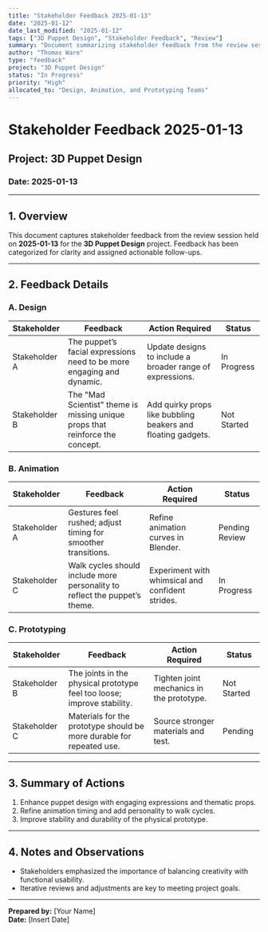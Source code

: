 ```yaml
---
title: "Stakeholder Feedback 2025-01-13"
date: "2025-01-12"
date_last_modified: "2025-01-12"
tags: ["3D Puppet Design", "Stakeholder Feedback", "Review"]
summary: "Document summarizing stakeholder feedback from the review session on 2025-01-13 for the 3D Puppet Design project, categorized and aligned with project phases."
author: "Thomas Ware"
type: "feedback"
project: "3D Puppet Design"
status: "In Progress"
priority: "High"
allocated_to: "Design, Animation, and Prototyping Teams"
---
```


# **Stakeholder Feedback 2025-01-13**

## **Project:** 3D Puppet Design
### **Date:** 2025-01-13

---

## **1. Overview**
This document captures stakeholder feedback from the review session held on **2025-01-13** for the **3D Puppet Design** project. Feedback has been categorized for clarity and assigned actionable follow-ups.

---

## **2. Feedback Details**

### **A. Design**
| **Stakeholder**     | **Feedback**                                                                 | **Action Required**                              | **Status**        |
|---------------------|-------------------------------------------------------------------------------|-------------------------------------------------|-------------------|
| Stakeholder A       | The puppet’s facial expressions need to be more engaging and dynamic.        | Update designs to include a broader range of expressions. | In Progress       |
| Stakeholder B       | The "Mad Scientist" theme is missing unique props that reinforce the concept. | Add quirky props like bubbling beakers and floating gadgets. | Not Started       |

### **B. Animation**
| **Stakeholder**     | **Feedback**                                                                 | **Action Required**                              | **Status**        |
|---------------------|-------------------------------------------------------------------------------|-------------------------------------------------|-------------------|
| Stakeholder A       | Gestures feel rushed; adjust timing for smoother transitions.                | Refine animation curves in Blender.             | Pending Review    |
| Stakeholder C       | Walk cycles should include more personality to reflect the puppet’s theme.   | Experiment with whimsical and confident strides. | In Progress       |

### **C. Prototyping**
| **Stakeholder**     | **Feedback**                                                                 | **Action Required**                              | **Status**        |
|---------------------|-------------------------------------------------------------------------------|-------------------------------------------------|-------------------|
| Stakeholder B       | The joints in the physical prototype feel too loose; improve stability.      | Tighten joint mechanics in the prototype.       | Not Started       |
| Stakeholder C       | Materials for the prototype should be more durable for repeated use.        | Source stronger materials and test.             | Pending           |

---

## **3. Summary of Actions**
1. Enhance puppet design with engaging expressions and thematic props.
2. Refine animation timing and add personality to walk cycles.
3. Improve stability and durability of the physical prototype.

---

## **4. Notes and Observations**
- Stakeholders emphasized the importance of balancing creativity with functional usability.
- Iterative reviews and adjustments are key to meeting project goals.

---

**Prepared by:** [Your Name]  
**Date:** [Insert Date]
